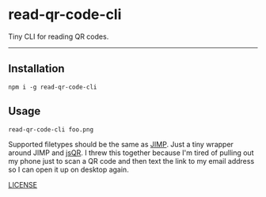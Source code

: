# read-qr-code-cli

Tiny CLI for reading QR codes.

--------

## Installation

`npm i -g read-qr-code-cli`

## Usage

`read-qr-code-cli foo.png`

Supported filetypes should be the same as
[JIMP](https://github.com/jimp-dev/jimp). Just a tiny wrapper around JIMP and
[jsQR](https://github.com/cozmo/jsQR). I threw this together because I'm tired
of pulling out my phone just to scan a QR code and then text the link to my
email address so I can open it up on desktop again.

[LICENSE](./LICENSE.md)
